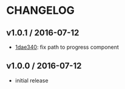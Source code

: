 
# CHANGELOG

## v1.0.1 / 2016-07-12

- [1dae340](https://github.com/HBM/react-components/commit/1dae3407eb0a70be9f1cd3623979dad86a801ae0): fix path to progress component

## v1.0.0 / 2016-07-12

- initial release
